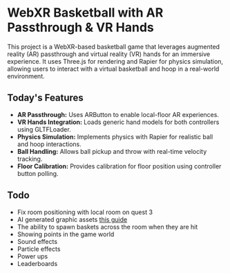 # WebXR Basketball with AR Passthrough & VR Hands

This project is a WebXR-based basketball game that leverages augmented reality (AR) passthrough and virtual reality (VR) hands for an immersive experience. It uses Three.js for rendering and Rapier for physics simulation, allowing users to interact with a virtual basketball and hoop in a real-world environment.

## Today's Features
- **AR Passthrough:** Uses ARButton to enable local-floor AR experiences.
- **VR Hands Integration:** Loads generic hand models for both controllers using GLTFLoader.
- **Physics Simulation:** Implements physics with Rapier for realistic ball and hoop interactions.
- **Ball Handling:** Allows ball pickup and throw with real-time velocity tracking.
- **Floor Calibration:** Provides calibration for floor position using controller button polling.

## Todo
- Fix room positioning with local room on quest 3
- AI generated graphic assets [this guide](https://thomassimonini.substack.com/p/generate-3d-assets-for-roblox-using)
- The ability to spawn baskets across the room when they are hit
- Showing points in the game world
- Sound effects 
- Particle effects
- Power ups
- Leaderboards

